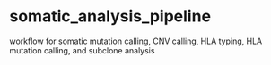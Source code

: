 # somatic_analysis_pipeline
workflow for somatic mutation calling, CNV calling, HLA typing, HLA mutation calling, and subclone analysis
